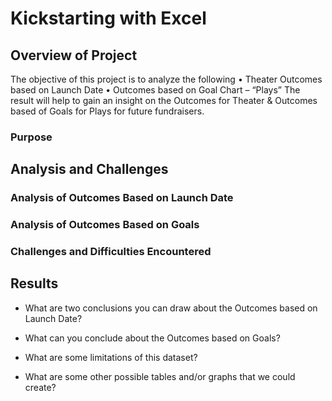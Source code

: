# Kickstarting with Excel

## Overview of Project
The objective of this project is to analyze the following
•	Theater Outcomes based on Launch Date
•	Outcomes based on Goal Chart – “Plays”
The result will help to gain an insight on the Outcomes for Theater & Outcomes based of Goals for Plays for future fundraisers. 


### Purpose

## Analysis and Challenges

### Analysis of Outcomes Based on Launch Date

### Analysis of Outcomes Based on Goals

### Challenges and Difficulties Encountered

## Results

- What are two conclusions you can draw about the Outcomes based on Launch Date?

- What can you conclude about the Outcomes based on Goals?

- What are some limitations of this dataset?

- What are some other possible tables and/or graphs that we could create?